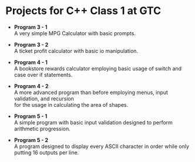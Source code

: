 # Projects for C++ Class 1 at GTC

- **Program 3 - 1**  
A very simple MPG Calculator with basic prompts.

- **Program 3 - 2**  
A ticket profit calculator with basic io manipulation.

- **Program 4 - 1**  
A bookstore rewards calculator employing basic usage of switch and case over if statements.

- **Program 4 - 2**  
A more advanced program than before employing menus, input validation, and recursion  
for the usage in calculating the area of shapes.

- **Program 5 - 1**   
A simple program with basic input validation designed to perform arithmetic progression.

- **Program 5 - 2**  
A program designed to display every ASCII character in order while only putting 16 outputs per line.